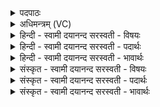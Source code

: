 <details><summary>पदपाठः</summary>

वस॑वः। त्वा॒। अ॒ञ्ज॒न्तु॒। गा॒य॒त्रेण॑। छन्द॑सा। रु॒द्राः। त्वा॒। अ॒ञ्ज॒न्तु॒। त्रैष्टु॑भेन। त्रैस्तु॑भे॒नति॒ त्रैऽस्तु॑भेन। छन्द॑सा। आ॒दि॒त्याः। त्वा॒। अ॒ञ्ज॒न्तु॒। जाग॑तेन। छन्द॑सा। भूः। भुवः॑। स्वः॑। लाजी३न्। शाची३न्। यव्ये॑। गव्ये॑। ए॒तत्। अन्न॑म्। अ॒त्त॒। दे॒वाः॒। ए॒तत्। अन्न॑म्। अ॒द्धि॒। प्र॒जा॒प॒त॒ इति॑ प्रजाऽपते। ८।
</details>

<details><summary>अधिमन्त्रम् (VC)</summary>

- वाय्वादयो देवताः
- प्रजापतिर्ऋषिः
- निचृदत्यष्टिः
- गान्धारः
</details>

<details><summary>हिन्दी - स्वामी दयानन्द सरस्वती  - विषयः</summary>

फिर विद्वान् लोग क्या करते हैं, इस विषय को अगले मन्त्र में कहा है ॥
</details>

<details><summary>हिन्दी - स्वामी दयानन्द सरस्वती  - पदार्थः</summary>

पदार्थान्वयभाषाः -  हे (प्रजापते) प्रजाजनों को पालने हारे राजन् ! (वसवः) प्रथम कक्षा के विद्वान् (गायत्रेण) गायत्री छन्द से कहने योग्य (छन्दसा) स्वच्छन्द अर्थ से जिन (त्वा) आपको (अञ्जन्तु) चाहें (रुद्राः) मध्यम कक्षा के विद्वान् जन (त्रैष्टुभेन) त्रिष्टुप् छन्द से प्रकाश किये हुए (छन्दसा) स्वच्छन्द अर्थ से जिन (त्वा) आपको (अञ्जन्तु) चाहें वा (आदित्याः) उत्तम कक्षा के विद्वान् जन (जागतेन) जगती छन्द से प्रकाशित किये हुए (छन्दसा) स्वच्छन्द अर्थ से जिन (त्वा) आपको (अञ्जन्तु) चाहें सो आप (एतत्) इस (अन्नम्) अन्न को (अद्धि) खाइये। हे (देवाः) विद्वानो ! तुम (यव्ये) यवों के खेत में उत्पन्न (गव्ये) गौ के दूध-दही आदि उत्तम पदार्थ में मिले हुए (एतम्) इस (अन्नम्) अन्न को (अत्त) खाओ तथा (लाजीन्) अपनी-अपनी कक्षा में चलते हुए (शाचीन्) प्रगट (भूः) इस प्रत्यक्ष लोक (भुवः) अन्तरिक्षस्थ लोक और (स्वः) प्रकाश में स्थिर सूर्य्यादि लोकों को प्राप्त होओ ॥८ ॥
</details>

<details><summary>हिन्दी - स्वामी दयानन्द सरस्वती  - भावार्थः</summary>

भावार्थभाषाः -  जो विद्वान् जन अङ्गों और उपाङ्गों से युक्त चारों वेदों को मनुष्यों को पढ़ाते हैं, वे धन्यवाद के योग्य होते हैं ॥८ ॥
</details>

<details><summary>संस्कृत - स्वामी दयानन्द सरस्वती  - विषयः</summary>

पुनर्विद्वांसः किं कुर्वन्तीत्याह ॥
</details>

<details><summary>संस्कृत - स्वामी दयानन्द सरस्वती  - पदार्थः</summary>

पदार्थान्वयभाषाः -  हे प्रजापते ! वसवो गायत्रेण छन्दसा यं त्वाऽञ्जन्तु रुद्रास्त्रैष्टुभेन छन्दसा यं त्वाऽञ्जन्त्वादित्या जागतेन छन्दसा यं त्वाऽञ्जन्तु स त्वमेतदन्नमद्धि। हे देवाः ! यूयं यव्ये गव्य एतदन्नमत्त लाजीन् शाचीन् भूर्भुवः स्वर्लोकान् प्राप्नुत च ॥८ ॥
</details>

<details><summary>संस्कृत - स्वामी दयानन्द सरस्वती  - भावार्थः</summary>

भावार्थभाषाः -  ये विद्वांसः साङ्गोपाङ्गान् वेदान् मनुष्यानध्यापयन्ति, ते धन्यवादार्हा भवन्ति ॥८ ॥
</details>